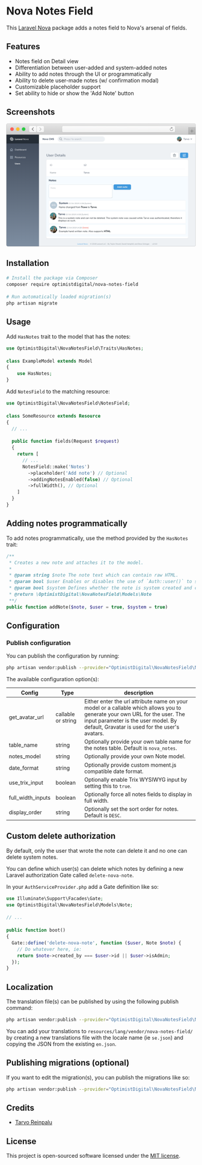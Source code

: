 # Nova Notes Field

This [Laravel Nova](https://nova.laravel.com) package adds a notes field to Nova's arsenal of fields.

## Features

- Notes field on Detail view
- Differentiation between user-added and system-added notes
- Ability to add notes through the UI or programmatically
- Ability to delete user-made notes (w/ confirmation modal)
- Customizable placeholder support
- Set ability to hide or show the 'Add Note' button

## Screenshots

![Detail view](docs/detail.png)

## Installation

```bash
# Install the package via Composer
composer require optimistdigital/nova-notes-field

# Run automatically loaded migration(s)
php artisan migrate
```

## Usage

Add `HasNotes` trait to the model that has the notes:

```php
use OptimistDigital\NovaNotesField\Traits\HasNotes;

class ExampleModel extends Model
{
    use HasNotes;
}
```

Add `NotesField` to the matching resource:

```php
use OptimistDigital\NovaNotesField\NotesField;

class SomeResource extends Resource
{
  // ...

  public function fields(Request $request)
  {
    return [
      // ...
      NotesField::make('Notes')
        ->placeholder('Add note') // Optional
        ->addingNotesEnabled(false) // Optional
        ->fullWidth(), // Optional
    ]
  }
}
```

## Adding notes programmatically

To add notes programmatically, use the method provided by the `HasNotes` trait:

```php
/**
 * Creates a new note and attaches it to the model.
 *
 * @param string $note The note text which can contain raw HTML.
 * @param bool $user Enables or disables the use of `Auth::user()` to set as the creator.
 * @param bool $system Defines whether the note is system created and can be deleted or not.
 * @return \OptimistDigital\NovaNotesField\Models\Note
 **/
public function addNote($note, $user = true, $system = true)
```

## Configuration

### Publish configuration

You can publish the configuration by running:

```bash
php artisan vendor:publish --provider="OptimistDigital\NovaNotesField\NotesFieldServiceProvider" --tag="config"
```

The available configuration option(s):

| Config            | Type     | description                                                                                                                                                  |
| ----------------- | -------- | ------------------------------------------------------------------------------------------------------------------------------------------------------------ |
| get_avatar_url    | callable or string | Either enter the url attribute name on your model or a callable which allows you to generate your own URL for the user. The input parameter is the user model. By default, Gravatar is used for the user's avatars. |
| table_name        | string   | Optionally provide your own table name for the notes table. Default is `nova_notes`.                                                                         |
| notes_model       | string   | Optionally provide your own Note model.                                                                                                                      |
| date_format       | string   | Optionally provide custom moment.js compatible date format.                                                                                                  |
| use_trix_input    | boolean  | Optionally enable Trix WYSIWYG input by setting this to `true`.                                                                                              |
| full_width_inputs | boolean  | Optionally force all notes fields to display in full width.                                                                                                  |
| display_order     | string   | Optionally set the sort order for notes. Default is `DESC`.                                                                                                  |

## Custom delete authorization

By default, only the user that wrote the note can delete it and no one can delete system notes.

You can define which user(s) can delete which notes by defining a new Laravel authorization Gate called `delete-nova-note`.

In your `AuthServiceProvider.php` add a Gate definition like so:

```php
use Illuminate\Support\Facades\Gate;
use OptimistDigital\NovaNotesField\Models\Note;

// ...

public function boot()
{
  Gate::define('delete-nova-note', function ($user, Note $note) {
    // Do whatever here, ie:
    return $note->created_by === $user->id || $user->isAdmin;
  });
}
```

## Localization

The translation file(s) can be published by using the following publish command:

```bash
php artisan vendor:publish --provider="OptimistDigital\NovaNotesField\NotesFieldServiceProvider" --tag="translations"
```

You can add your translations to `resources/lang/vendor/nova-notes-field/` by creating a new translations file with the locale name (ie `se.json`) and copying the JSON from the existing `en.json`.

## Publishing migrations (optional)

If you want to edit the migration(s), you can publish the migrations like so:

```bash
php artisan vendor:publish --provider="OptimistDigital\NovaNotesField\NotesFieldServiceProvider" --tag="migrations"
```

## Credits

- [Tarvo Reinpalu](https://github.com/Tarpsvo)

## License

This project is open-sourced software licensed under the [MIT license](LICENSE.md).
